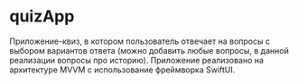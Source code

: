 # quizApp
Приложение-квиз, в котором пользователь отвечает на вопросы с выбором вариантов ответа (можно добавить любые вопросы, в данной реализации вопросы про историю). Приложение реализовано на архитектуре MVVM с использование фреймворка SwiftUI. 
